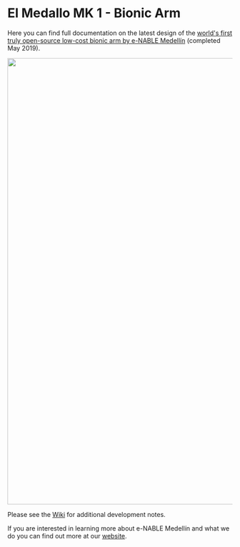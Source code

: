 # El Medallo MK 1 - Bionic Arm

Here you can find full documentation on the latest design of the [world's first truly open-source low-cost bionic arm by e-NABLE Medellín](https://github.com/enable-medellin/El-Medallo-Bionic-Arm/wiki) (completed May 2019).

<img src="https://github.com/enable-medellin/general/blob/master/wiki_images/warm%20render%20image%206.jpg" width="1000" align="middle"> 

Please see the [Wiki](https://github.com/enable-medellin/robotic-arm/wiki) for additional development notes.

If you are interested in learning more about e-NABLE Medellín and what we do you can find out more at our [website](https://e-nablemedellin.com/en/home/).
